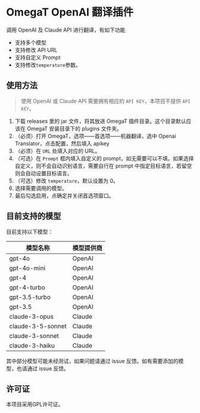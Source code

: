 # OmegaT OpenAI 翻译插件
调用 OpenAI 及 Claude API 进行翻译，有如下功能
* 支持多个模型
* 支持修改 API URL
* 支持自定义 Prompt
* 支持修改`temperature`参数。

## 使用方法
> 使用 OpenAI 或 Claude API 需要拥有相应的 `API KEY`，本项目不提供 `API KEY`。
1. 下载 releases 里的 jar 文件，将其放进 OmegaT 插件目录。这个目录默认应该在 OmegaT 安装目录下的 plugins 文件夹。
2. （必须）打开 OmegaT，选项——首选项——机器翻译，选中 Openai Translator，点击配置，然后填入 apikey
3. （必须）在 `URL` 处填入对应的 URL。
4. （可选）在 `Prompt` 框内填入自定义的 prompt，如无需要可以不填。如果选择自定义，则不会自动识别语言，需要自行在 prompt 中指定目标语言，若留空则会自动设置目标语言。
5. （可选）修改 `temperature`，默认设置为 0。
6. 选择需要调用的模型。
7. 最后勾选启用，点确定并关闭首选项窗口。

## 目前支持的模型
目前支持以下模型：

| 模型名称              | 模型提供商  |
|-------------------|--------|
| gpt-4o            | OpenAI |
| gpt-4o-mini       | OpenAI |
| gpt-4             | OpenAI |
| gpt-4-turbo       | OpenAI |
| gpt-3.5-turbo     | OpenAI |
| gpt-3.5           | OpenAI |
| claude-3-opus     | Claude |
| claude-3-5-sonnet | Claude |
| claude-3-sonnet   | Claude |
| claude-3-haiku    | Claude |

其中部分模型可能未经测试，如果问题请通过 issue 反馈。如有需要添加的模型，也请通过 issue 反馈。

## 许可证
本项目采用GPL许可证。